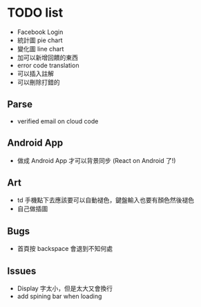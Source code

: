 # TODO list

- Facebook Login
- 統計圖 pie chart
- 變化圖 line chart
- 加可以新增回饋的東西
- error code translation
- 可以插入註解
- 可以刪除打錯的

## Parse

- verified email on cloud code

## Android App

- 做成 Android App 才可以背景同步 (React on Android 了!)

## Art

- td 手機點下去應該要可以自動褪色，鍵盤輸入也要有顏色然後褪色
- 自己做插圖

## Bugs

- 首頁按 backspace 會退到不知何處

## Issues

- Display 字太小，但是太大又會換行
- add spining bar when loading
